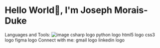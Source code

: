 # Hello World👋, I'm Joseph Morais-Duke

Languages and Tools:
![image](https://github.com/YeagerJMD/-Hello-Word-/assets/99160941/ca953ae1-147f-4475-ad30-bad69fc19b4e)
  csharp logo  python logo  html5 logo  css3 logo  figma logo
Connect with me:
gmail logo linkedin logo
